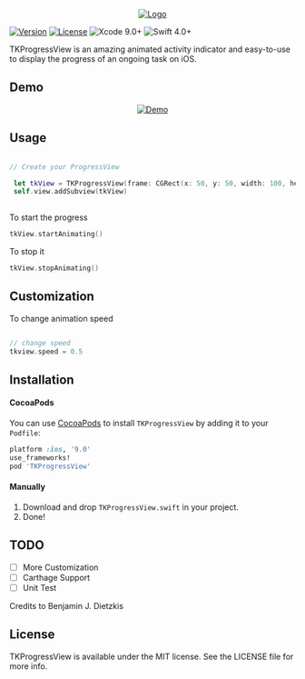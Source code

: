
<p align="center">
	<a href="https://github.com/toseefkhilji/TKProgressView/">
        <img src="https://github.com/toseefkhilji/TKProgressView/blob/master/TKProgressView-logo.png" alt="Logo">
    </a>
</p>

[![Version](https://img.shields.io/cocoapods/v/TKProgressView.svg?style=flat)](http://cocoapods.org/pods/TKProgressView)
[![License](https://img.shields.io/github/license/toseefkhilji/TKProgressView.svg)](https://github.com/toseefkhilji/TKProgressView/blob/master/LICENSE?raw=true)
![Xcode 9.0+](https://img.shields.io/badge/Xcode-9.0%2B-blue.svg)
![Swift 4.0+](https://img.shields.io/badge/Swift-4.0%2B-orange.svg)

TKProgressView is an amazing animated activity indicator and easy-to-use to display the progress of an ongoing task on iOS. 


## Demo

<p align="center">
	<a href="https://github.com/toseefkhilji/TKProgressView/">
        <img src="https://github.com/toseefkhilji/TKProgressView/blob/master/TKProgressView_Sample.gif" alt="Demo">
    </a>
</p>

## Usage

```swift

// Create your ProgressView

 let tkView = TKProgressView(frame: CGRect(x: 50, y: 50, width: 100, height: 100))
 self.view.addSubview(tkView)
 
```

To start the progress
```swift
tkView.startAnimating()
```

To stop it 
```swift
tkView.stopAnimating()
```

## Customization

To change animation speed 
```swift

// change speed
tkview.speed = 0.5
 ```

## Installation

#### CocoaPods
You can use [CocoaPods](http://cocoapods.org/) to install `TKProgressView` by adding it to your `Podfile`:

```ruby
platform :ios, '9.0'
use_frameworks!
pod 'TKProgressView'
```

#### Manually
1. Download and drop ```TKProgressView.swift``` in your project.  
2. Done! 

## TODO
 - [ ]  More Customization
 - [ ]  Carthage Support
 - [ ]  Unit Test
 
 Credits to Benjamin J. Dietzkis
## License
TKProgressView is available under the MIT license. See the LICENSE file for more info.

